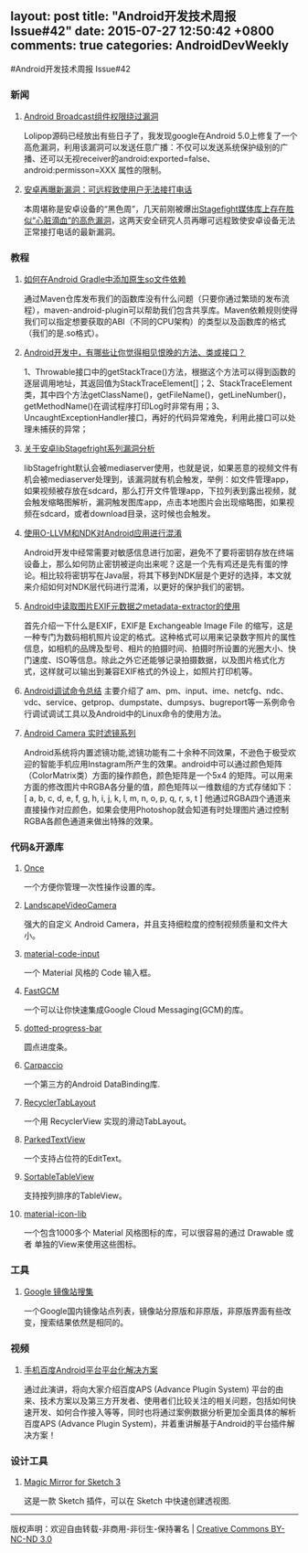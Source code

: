 layout: post
title: "Android开发技术周报 Issue#42"
date: 2015-07-27 12:50:42 +0800
comments: true
categories: AndroidDevWeekly
---

#Android开发技术周报 Issue#42

### 新闻

1. [Android Broadcast组件权限绕过漏洞](http://www.freebuf.com/articles/terminal/73885.html)

	Lolipop源码已经放出有些日子了，我发现google在Android 5.0上修复了一个高危漏洞，利用该漏洞可以发送任意广播：不仅可以发送系统保护级别的广播、还可以无视receiver的android:exported=false、android:permisson=XXX 属性的限制。

1. [安卓再曝新漏洞：可远程致使用户无法接打电话](http://www.freebuf.com/news/73755.html)

	本周堪称是安卓设备的“黑色周”，几天前刚被爆出[Stagefight媒体库上存在胜似“心脏滴血”的高危漏洞](http://www.freebuf.com/news/73411.html)，这两天安全研究人员再曝可远程致使安卓设备无法正常接打电话的最新漏洞。

### 教程

1. [如何在Android Gradle中添加原生so文件依赖](http://www.jianshu.com/p/20cee429d1c3)

	通过Maven仓库发布我们的函数库没有什么问题（只要你通过繁琐的发布流程），maven-android-plugin可以帮助我们包含共享库。Maven依赖规则使得我们可以指定想要获取的ABI（不同的CPU架构）的类型以及函数库的格式（我们的是.so格式）。

1. [Android开发中，有哪些让你觉得相见恨晚的方法、类或接口？](http://www.zhihu.com/question/33636939)

	1、Throwable接口中的getStackTrace()方法，根据这个方法可以得到函数的逐层调用地址，其返回值为StackTraceElement[]；2、StackTraceElement类，其中四个方法getClassName()，getFileName()，getLineNumber()，getMethodName()在调试程序打印Log时非常有用；3、UncaughtExceptionHandler接口，再好的代码异常难免，利用此接口可以处理未捕获的异常；

1. [关于安卓libStagefright系列漏洞分析](http://www.freebuf.com/vuls/73618.html)

	libStagefright默认会被mediaserver使用，也就是说，如果恶意的视频文件有机会被mediaserver处理到，该漏洞就有机会触发，举例：如文件管理app，如果视频被存放在sdcard，那么打开文件管理app，下拉列表到露出视频，就会触发缩略图解析，漏洞触发图库app，点击本地图片会出现缩略图，如果视频在sdcard，或者download目录，这时候也会触发。

1. [使用O-LLVM和NDK对Android应用进行混淆](http://www.jianshu.com/p/0c23e0a886f4)
	
	Android开发中经常需要对敏感信息进行加密，避免不了要将密钥存放在终端设备上，那么如何防止密钥被逆向出来呢？这是一个先有鸡还是先有蛋的悖论。相比较将密钥写在Java层，将其下移到NDK层是个更好的选择，本文就来介绍如何对NDK层代码进行混淆，以更好的保护我们的密钥。

1. [Android中读取图片EXIF元数据之metadata-extractor的使用](http://blog.csdn.net/gao_chun/article/details/46854323)

	首先介绍一下什么是EXIF，EXIF是 Exchangeable Image File 的缩写，这是一种专门为数码相机照片设定的格式。这种格式可以用来记录数字照片的属性信息，如相机的品牌及型号、相片的拍摄时间、拍摄时所设置的光圈大小、快门速度、ISO等信息。除此之外它还能够记录拍摄数据，以及图片格式化方式，这样就可以输出到兼容EXIF格式的外设上，如照片打印机等。

1. [Android调试命令总结](http://blog.csdn.net/yzzst/article/details/47128581)	
	主要介绍了 am、pm、input、ime、netcfg、ndc、vdc、service、getprop、dumpstate、dumpsys、bugreport等一系例命令行调试调试工具以及Android中的Linux命令的使用方法。

1. [ Android Camera 实时滤镜系列](http://blog.csdn.net/wyhuan1030/article/category/3113937)
	
	Android系统将内置滤镜功能,滤镜功能有二十余种不同效果，不逊色于极受欢迎的智能手机应用Instagram所产生的效果。android中可以通过颜色矩阵（ColorMatrix类）方面的操作颜色，颜色矩阵是一个5x4 的矩阵。可以用来方面的修改图片中RGBA各分量的值，颜色矩阵以一维数组的方式存储如下：
 [ a, b, c, d, e, f, g, h, i, j, k, l, m, n, o, p, q, r, s, t ]
他通过RGBA四个通道来直接操作对应颜色，如果会使用Photoshop就会知道有时处理图片通过控制RGBA各颜色通道来做出特殊的效果。
	
### 代码&开源库

1. [Once](https://github.com/jonfinerty/Once)

	一个方便你管理一次性操作设置的库。

1. [LandscapeVideoCamera](https://github.com/JeroenMols/LandscapeVideoCamera)

	强大的自定义 Android Camera，并且支持细粒度的控制视频质量和文件大小。

1. [material-code-input](https://github.com/glomadrian/material-code-input)

	一个 Material 风格的 Code 输入框。

1. [FastGCM](https://github.com/iammert/FastGCM)
	
	一个可以让你快速集成Google Cloud Messaging(GCM)的库。
	
1. [dotted-progress-bar](https://github.com/igortrncic/dotted-progress-bar)
	
	圆点进度条。

1. [Carpaccio](https://github.com/florent37/Carpaccio)

	一个第三方的Android DataBinding库.

1. [RecyclerTabLayout](https://github.com/nshmura/RecyclerTabLayout)

	一个用 RecyclerView 实现的滑动TabLayout。

1. [ParkedTextView](https://github.com/gotokatsuya/ParkedTextView)

	一个支持占位符的EditText。

1. [SortableTableView](https://github.com/ISchwarz23/SortableTableView)

	支持按列排序的TableView。

1. [material-icon-lib](https://github.com/code-mc/material-icon-lib)

	一个包含1000多个 Material 风格图标的库，可以很容易的通过 Drawable 或者 单独的View来使用这些图标。

### 工具

1. [Google 镜像站搜集](https://github.com/sxyx2008/DevArticles/issues/99)

	一个Google国内镜像站点列表，镜像站分原版和非原版，非原版界面有些改变，搜索结果依然是相同的。

### 视频

1. [手机百度Android平台平台化解决方案](http://www.infoq.com/cn/presentations/mobile-baidu-android-platform-solutions)

	通过此演讲，将向大家介绍百度APS (Advance Plugin System) 平台的由来、技术方案以及第三方开发者、使用者们比较关注的相关问题，包括如何快速开发、如何合作接入等等，同时也将通过案例数据分析更加全面具体的解析百度APS (Advance Plugin System)，并着重讲解基于Android的平台插件解决方案！

### 设计工具	

1. [Magic Mirror for Sketch 3](http://magicmirror.design)

	这是一款 Sketch 插件，可以在 Sketch 中快速创建透视图.

----
版权声明：欢迎自由转载-非商用-非衍生-保持署名 | [Creative Commons BY-NC-ND 3.0](http://creativecommons.org/licenses/by-nc-nd/3.0/deed.zh)